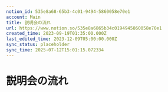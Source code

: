 ```yaml
---
notion_id: 535e8a68-65b3-4c01-9494-5860058e70e1
account: Main
title: 説明会の流れ
url: https://www.notion.so/535e8a6865b34c0194945860058e70e1
created_time: 2023-09-19T01:35:00.000Z
last_edited_time: 2023-12-09T05:00:00.000Z
sync_status: placeholder
sync_time: 2025-07-12T15:01:15.072334
---
```

# 説明会の流れ
